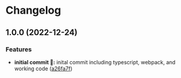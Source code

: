 # Changelog

## 1.0.0 (2022-12-24)


### Features

* **initial commit :rocket::** inital commit including typescript, webpack, and working code ([a26fa7f](https://github.com/itmayziii/twitch-download-chrome-extension/commit/a26fa7f4fbdf520cf215bab04a2593489ab928e6))
